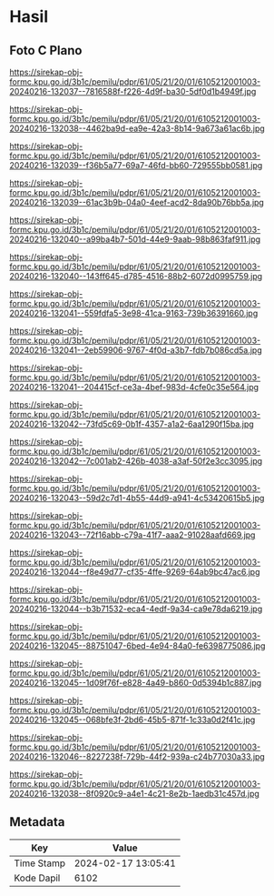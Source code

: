 # Hasil

## Foto C Plano

https://sirekap-obj-formc.kpu.go.id/3b1c/pemilu/pdpr/61/05/21/20/01/6105212001003-20240216-132037--7816588f-f226-4d9f-ba30-5df0d1b4949f.jpg

https://sirekap-obj-formc.kpu.go.id/3b1c/pemilu/pdpr/61/05/21/20/01/6105212001003-20240216-132038--4462ba9d-ea9e-42a3-8b14-9a673a61ac6b.jpg

https://sirekap-obj-formc.kpu.go.id/3b1c/pemilu/pdpr/61/05/21/20/01/6105212001003-20240216-132039--f36b5a77-69a7-46fd-bb60-729555bb0581.jpg

https://sirekap-obj-formc.kpu.go.id/3b1c/pemilu/pdpr/61/05/21/20/01/6105212001003-20240216-132039--61ac3b9b-04a0-4eef-acd2-8da90b76bb5a.jpg

https://sirekap-obj-formc.kpu.go.id/3b1c/pemilu/pdpr/61/05/21/20/01/6105212001003-20240216-132040--a99ba4b7-501d-44e9-9aab-98b863faf911.jpg

https://sirekap-obj-formc.kpu.go.id/3b1c/pemilu/pdpr/61/05/21/20/01/6105212001003-20240216-132040--143ff645-d785-4516-88b2-6072d0995759.jpg

https://sirekap-obj-formc.kpu.go.id/3b1c/pemilu/pdpr/61/05/21/20/01/6105212001003-20240216-132041--559fdfa5-3e98-41ca-9163-739b36391660.jpg

https://sirekap-obj-formc.kpu.go.id/3b1c/pemilu/pdpr/61/05/21/20/01/6105212001003-20240216-132041--2eb59906-9767-4f0d-a3b7-fdb7b086cd5a.jpg

https://sirekap-obj-formc.kpu.go.id/3b1c/pemilu/pdpr/61/05/21/20/01/6105212001003-20240216-132041--204415cf-ce3a-4bef-983d-4cfe0c35e564.jpg

https://sirekap-obj-formc.kpu.go.id/3b1c/pemilu/pdpr/61/05/21/20/01/6105212001003-20240216-132042--73fd5c69-0b1f-4357-a1a2-6aa1290f15ba.jpg

https://sirekap-obj-formc.kpu.go.id/3b1c/pemilu/pdpr/61/05/21/20/01/6105212001003-20240216-132042--7c001ab2-426b-4038-a3af-50f2e3cc3095.jpg

https://sirekap-obj-formc.kpu.go.id/3b1c/pemilu/pdpr/61/05/21/20/01/6105212001003-20240216-132043--59d2c7d1-4b55-44d9-a941-4c53420615b5.jpg

https://sirekap-obj-formc.kpu.go.id/3b1c/pemilu/pdpr/61/05/21/20/01/6105212001003-20240216-132043--72f16abb-c79a-41f7-aaa2-91028aafd669.jpg

https://sirekap-obj-formc.kpu.go.id/3b1c/pemilu/pdpr/61/05/21/20/01/6105212001003-20240216-132044--f8e49d77-cf35-4ffe-9269-64ab9bc47ac6.jpg

https://sirekap-obj-formc.kpu.go.id/3b1c/pemilu/pdpr/61/05/21/20/01/6105212001003-20240216-132044--b3b71532-eca4-4edf-9a34-ca9e78da6219.jpg

https://sirekap-obj-formc.kpu.go.id/3b1c/pemilu/pdpr/61/05/21/20/01/6105212001003-20240216-132045--88751047-6bed-4e94-84a0-fe6398775086.jpg

https://sirekap-obj-formc.kpu.go.id/3b1c/pemilu/pdpr/61/05/21/20/01/6105212001003-20240216-132045--1d09f76f-e828-4a49-b860-0d5394b1c887.jpg

https://sirekap-obj-formc.kpu.go.id/3b1c/pemilu/pdpr/61/05/21/20/01/6105212001003-20240216-132045--068bfe3f-2bd6-45b5-871f-1c33a0d2f41c.jpg

https://sirekap-obj-formc.kpu.go.id/3b1c/pemilu/pdpr/61/05/21/20/01/6105212001003-20240216-132046--8227238f-729b-44f2-939a-c24b77030a33.jpg

https://sirekap-obj-formc.kpu.go.id/3b1c/pemilu/pdpr/61/05/21/20/01/6105212001003-20240216-132038--8f0920c9-a4e1-4c21-8e2b-1aedb31c457d.jpg


## Metadata

| Key        | Value               |
| ---------- | ------------------- |
| Time Stamp | 2024-02-17 13:05:41 |
| Kode Dapil | 6102                |



